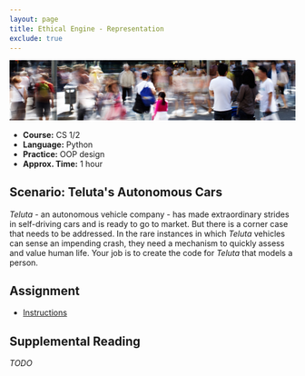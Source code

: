 ```yaml
---
layout: page
title: Ethical Engine - Representation
exclude: true
---
```


![university](img/people.jpg)

- **Course:** CS 1/2
- **Language:** Python
- **Practice:** OOP design
- **Approx. Time:** 1 hour

## Scenario: Teluta's Autonomous Cars
_Teluta_ - an autonomous vehicle company - has made extraordinary strides in self-driving cars and is ready to go to market. But there is a corner case that needs to be addressed. In the rare instances in which _Teluta_ vehicles can sense an impending crash, they need a mechanism to quickly assess and value human life. Your job is to create the code for _Teluta_ that models a person.

## Assignment

- [Instructions](instructions.html)

## Supplemental Reading
_TODO_
